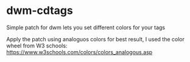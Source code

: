 # dwm-cdtags
Simple patch for dwm lets you set different colors for your tags

Apply the patch using analoguos colors for best result, I used the color wheel from W3 schools: https://www.w3schools.com/colors/colors_analogous.asp
